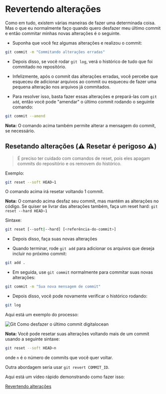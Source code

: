 # Revertendo alterações

Como em tudo, existem várias maneiras de fazer uma determinada coisa. Mas o que eu normalmente faço quando quero desfazer meu último commit e então commitar minhas novas alterações é o seguinte.

* Suponha que você fez algumas alterações e realizou o commit:

```bash
git commit -m "Commitando alterações erradas"
```

* Depois disso, se você rodar `git log`, verá o histórico de tudo que foi commitado no repositório.

* Infelizmente, após o commit das alterações erradas, você percebe que esqueceu de adicionar arquivos ao commit ou esqueceu de fazer uma pequena alteração nos arquivos já commitados.

* Para resolver isso, basta fazer essas alterações e prepará-las com `git add`, então você pode "amendar" o último commit rodando o seguinte comando:

```bash
git commit --amend
```

**Nota:** O comando acima também permite alterar a mensagem do commit, se necessário.

## Resetando alterações (⚠️ Resetar é perigoso ⚠️)

> É preciso ter cuidado com comandos de reset, pois eles apagam commits do repositório e os removem do histórico.

Exemplo:
```bash
git reset --soft HEAD~1
```

O comando acima irá resetar voltando 1 commit.

**Nota:** O comando acima desfaz seu commit, mas mantém as alterações no código. Se quiser se livrar das alterações também, faça um reset hard: `git reset --hard HEAD~1`

Sintaxe:
```bash
git reset [--soft|--hard] [<referência-do-commit>]
```

* Depois disso, faça suas novas alterações

* Quando terminar, rode `git add` para adicionar os arquivos que deseja incluir no próximo commit:

```bash
git add .
```

* Em seguida, use `git commit` normalmente para commitar suas novas alterações:

```bash
git commit -m "Sua nova mensagem de commit"
```

* Depois disso, você pode novamente verificar o histórico rodando:

```bash
git log
```

Aqui está um exemplo do processo:

![Git Como desfazer o último commit digitalocean](https://i.imgur.com/L5zOGG1.png)

**Nota:** Você pode resetar suas alterações voltando mais de um commit usando a seguinte sintaxe:
```bash
git reset --soft HEAD~n
```
onde `n` é o número de commits que você quer voltar.

Outra abordagem seria usar `git revert COMMIT_ID`.

Aqui está um vídeo rápido demonstrando como fazer isso:

[Revertendo alterações](https://www.youtube.com/watch?v=54Hy6KnfbuY)
